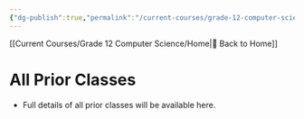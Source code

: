 ```yaml
---
{"dg-publish":true,"permalink":"/current-courses/grade-12-computer-science/all-prior-classes/","dgHomeLink":false,"dgPassFrontmatter":false}
---
```


[[Current Courses/Grade 12 Computer Science/Home|🏡 Back to Home]]
# All Prior Classes
* Full details of all prior classes will be available here.